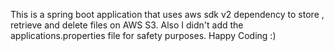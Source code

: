 This is a spring boot application that uses aws sdk v2 dependency to store , retrieve and delete files on AWS S3. 
Also I didn't add the applications.properties file for safety purposes.
Happy Coding :)
